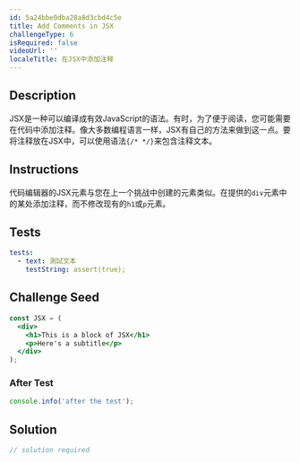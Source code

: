 ```yaml
---
id: 5a24bbe0dba28a8d3cbd4c5e
title: Add Comments in JSX
challengeType: 6
isRequired: false
videoUrl: ''
localeTitle: 在JSX中添加注释
---
```


## Description
<section id="description"> JSX是一种可以编译成有效JavaScript的语法。有时，为了便于阅读，您可能需要在代码中添加注释。像大多数编程语言一样，JSX有自己的方法来做到这一点。要将注释放在JSX中，可以使用语法<code>{/* */}</code>来包含注释文本。 </section>

## Instructions
<section id="instructions">代码编辑器的JSX元素与您在上一个挑战中创建的元素类似。在提供的<code>div</code>元素中的某处添加注释，而不修改现有的<code>h1</code>或<code>p</code>元素。 </section>

## Tests
<section id='tests'>

```yml
tests:
  - text: 測試文本
    testString: assert(true);

```

</section>

## Challenge Seed
<section id='challengeSeed'>

<div id='jsx-seed'>

```jsx
const JSX = (
  <div>
    <h1>This is a block of JSX</h1>
    <p>Here's a subtitle</p>
  </div>
);

```

</div>


### After Test
<div id='jsx-teardown'>

```js
console.info('after the test');
```

</div>

</section>

## Solution
<section id='solution'>

```js
// solution required
```
</section>
